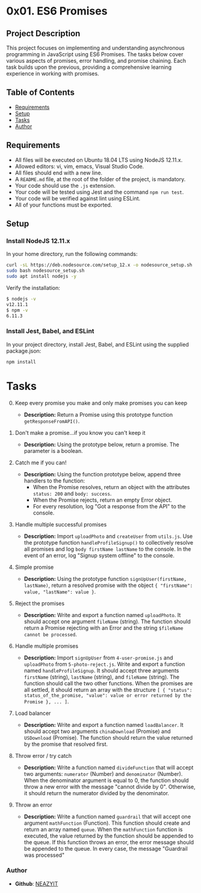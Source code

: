 # 0x01. ES6 Promises

## Project Description

This project focuses on implementing and understanding asynchronous programming in JavaScript using ES6 Promises. The tasks below cover various aspects of promises, error handling, and promise chaining. Each task builds upon the previous, providing a comprehensive learning experience in working with promises.

## Table of Contents

- [Requirements](#requirements)
- [Setup](#setup)
- [Tasks](#tasks)
- [Author](#author)
  
## Requirements <a name="requirements"></a>

- All files will be executed on Ubuntu 18.04 LTS using NodeJS 12.11.x.
- Allowed editors: vi, vim, emacs, Visual Studio Code.
- All files should end with a new line.
- A `README.md` file, at the root of the folder of the project, is mandatory.
- Your code should use the `.js` extension.
- Your code will be tested using Jest and the command `npm run test`.
- Your code will be verified against lint using ESLint.
- All of your functions must be exported.

## Setup <a name="setup"></a>

### Install NodeJS 12.11.x  

In your home directory, run the following commands:

```bash
curl -sL https://deb.nodesource.com/setup_12.x -o nodesource_setup.sh
sudo bash nodesource_setup.sh
sudo apt install nodejs -y
```

Verify the installation:
```bash
$ nodejs -v
v12.11.1
$ npm -v
6.11.3
```

### Install Jest, Babel, and ESLint
In your project directory, install Jest, Babel, and ESLint using the supplied package.json:

```bash
npm install
```

# Tasks <a name="tasks"></a>

0. Keep every promise you make and only make promises you can keep
   - **Description:** Return a Promise using this prototype function `getResponseFromAPI()`.

1. Don't make a promise...if you know you can't keep it
   - **Description:** Using the prototype below, return a promise. The parameter is a boolean.

2. Catch me if you can!
   - **Description:** Using the function prototype below, append three handlers to the function:
      - When the Promise resolves, return an object with the attributes `status: 200` and `body: success`.
      - When the Promise rejects, return an empty Error object.
      - For every resolution, log "Got a response from the API" to the console.

3. Handle multiple successful promises
   - **Description:** Import `uploadPhoto` and `createUser` from `utils.js`. Use the prototype function `handleProfileSignup()` to collectively resolve all promises and log `body firstName lastName` to the console. In the event of an error, log "Signup system offline" to the console.

4. Simple promise
   - **Description:** Using the prototype function `signUpUser(firstName, lastName)`, return a resolved promise with the object `{ "firstName": value, "lastName": value }`.

5. Reject the promises
   - **Description:** Write and export a function named `uploadPhoto`. It should accept one argument `fileName` (string). The function should return a Promise rejecting with an Error and the string `$fileName cannot be processed`.

6. Handle multiple promises
   - **Description:** Import `signUpUser` from `4-user-promise.js` and `uploadPhoto` from `5-photo-reject.js`. Write and export a function named `handleProfileSignup`. It should accept three arguments `firstName` (string), `lastName` (string), and `fileName` (string). The function should call the two other functions. When the promises are all settled, it should return an array with the structure `[ { "status": status_of_the_promise, "value": value or error returned by the Promise }, ... ]`.

7. Load balancer
   - **Description:** Write and export a function named `loadBalancer`. It should accept two arguments `chinaDownload` (Promise) and `USDownload` (Promise). The function should return the value returned by the promise that resolved first.

8. Throw error / try catch
   - **Description:** Write a function named `divideFunction` that will accept two arguments: `numerator` (Number) and `denominator` (Number). When the denominator argument is equal to 0, the function should throw a new error with the message "cannot divide by 0". Otherwise, it should return the numerator divided by the denominator.

9. Throw an error
   - **Description:** Write a function named `guardrail` that will accept one argument `mathFunction` (Function). This function should create and return an array named `queue`. When the `mathFunction` function is executed, the value returned by the function should be appended to the queue. If this function throws an error, the error message should be appended to the queue. In every case, the message "Guardrail was processed" 

### Author <a name="author"></a>

- **Github**:
[NEAZYIT](https://github.com/NEAZYIT)